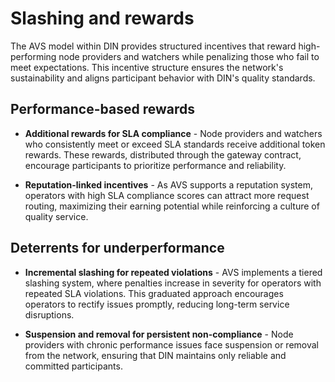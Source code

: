 # Slashing and rewards

The AVS model within DIN provides structured incentives that reward high-performing node providers and watchers while penalizing those who fail to meet expectations.
This incentive structure ensures the network's sustainability and aligns participant behavior with DIN's quality standards.

## Performance-based rewards

- **Additional rewards for SLA compliance** - Node providers and watchers who consistently meet or exceed SLA standards receive additional token rewards.
  These rewards, distributed through the gateway contract, encourage participants to prioritize performance and reliability.

- **Reputation-linked incentives** - As AVS supports a reputation system, operators with high SLA compliance scores can attract more request routing, maximizing their earning potential while reinforcing a culture of quality service.

## Deterrents for underperformance

- **Incremental slashing for repeated violations** - AVS implements a tiered slashing system, where penalties increase in severity for operators with repeated SLA violations.
  This graduated approach encourages operators to rectify issues promptly, reducing long-term service disruptions.

- **Suspension and removal for persistent non-compliance** - Node providers with chronic performance issues face suspension or removal from the network, ensuring that DIN maintains only reliable and committed participants.
